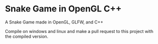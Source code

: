 # Snake Game in OpenGL C++
A Snake Game made in OpenGL, GLFW, and C++

Compile on windows and linux and make a pull request to this project with the compiled version.


